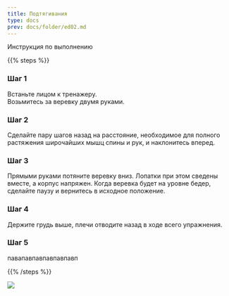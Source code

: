 ```yaml
---
title: Подтягивания
type: docs
prev: docs/folder/ed02.md
---
```


Инструкция по выполнению

{{% steps %}}

### Шаг 1

Встаньте лицом к тренажеру.  
Возьмитесь за веревку двумя руками.

### Шаг 2

Сделайте пару шагов назад на расстояние, необходимое для полного растяжения широчайших мышц спины и рук, и наклонитесь вперед.

### Шаг 3

Прямыми руками потяните веревку вниз. Лопатки при этом сведены вместе, а корпус напряжен. Когда веревка будет на уровне бедер, сделайте паузу и вернитесь в исходное положение.

### Шаг 4

Держите грудь выше, плечи отводите назад в ходе всего упражнения.

### Шаг 5

павапавпавпавпавпавп

{{% /steps %}}

![](/images/te01.gif)
